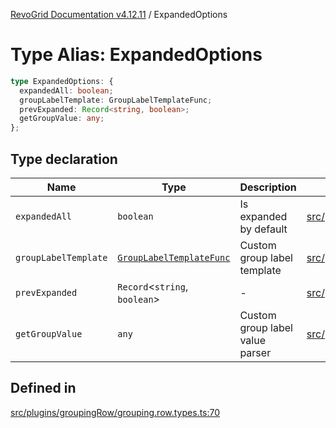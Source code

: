 [RevoGrid Documentation v4.12.11](README.md) / ExpandedOptions

# Type Alias: ExpandedOptions

```ts
type ExpandedOptions: {
  expandedAll: boolean;
  groupLabelTemplate: GroupLabelTemplateFunc;
  prevExpanded: Record<string, boolean>;
  getGroupValue: any;
};
```

## Type declaration

| Name | Type | Description | Defined in |
| ------ | ------ | ------ | ------ |
| `expandedAll` | `boolean` | Is expanded by default | [src/plugins/groupingRow/grouping.row.types.ts:75](https://github.com/revolist/revogrid/blob/6f8df4eb606fcbd6f32b575f3753800c08ad78f6/src/plugins/groupingRow/grouping.row.types.ts#L75) |
| `groupLabelTemplate` | [`GroupLabelTemplateFunc`](TypeAlias.GroupLabelTemplateFunc.md) | Custom group label template | [src/plugins/groupingRow/grouping.row.types.ts:84](https://github.com/revolist/revogrid/blob/6f8df4eb606fcbd6f32b575f3753800c08ad78f6/src/plugins/groupingRow/grouping.row.types.ts#L84) |
| `prevExpanded` | `Record`\<`string`, `boolean`\> | - | [src/plugins/groupingRow/grouping.row.types.ts:71](https://github.com/revolist/revogrid/blob/6f8df4eb606fcbd6f32b575f3753800c08ad78f6/src/plugins/groupingRow/grouping.row.types.ts#L71) |
| `getGroupValue` | `any` | Custom group label value parser | [src/plugins/groupingRow/grouping.row.types.ts:80](https://github.com/revolist/revogrid/blob/6f8df4eb606fcbd6f32b575f3753800c08ad78f6/src/plugins/groupingRow/grouping.row.types.ts#L80) |

## Defined in

[src/plugins/groupingRow/grouping.row.types.ts:70](https://github.com/revolist/revogrid/blob/6f8df4eb606fcbd6f32b575f3753800c08ad78f6/src/plugins/groupingRow/grouping.row.types.ts#L70)
